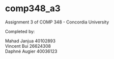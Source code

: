 # comp348_a3
Assignment 3 of COMP 348 - Concordia University

Completed by:

Mahad Janjua 40102893  
Vincent Bui 26624308  
Daphné Augier 40036123  